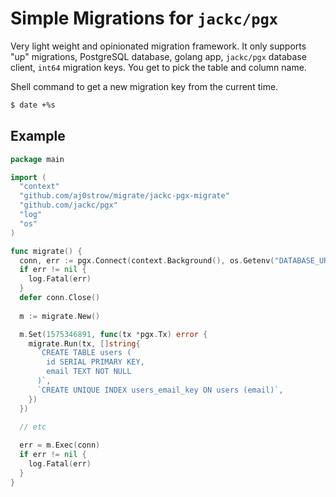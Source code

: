 # Simple Migrations for `jackc/pgx`

Very light weight and opinionated migration framework. It only supports "up" migrations, PostgreSQL database, golang app, `jackc/pgx` database client, `int64` migration keys. You get to pick the table and column name. 

Shell command to get a new migration key from the current time.

```sh
$ date +%s
```

## Example

```go
package main

import (
  "context"
  "github.com/aj0strow/migrate/jackc-pgx-migrate"
  "github.com/jackc/pgx"
  "log"
  "os"
)

func migrate() {
  conn, err := pgx.Connect(context.Background(), os.Getenv("DATABASE_URL"))
  if err != nil {
    log.Fatal(err)
  }
  defer conn.Close()
  
  m := migrate.New()

  m.Set(1575346891, func(tx *pgx.Tx) error {
    migrate.Run(tx, []string{
      `CREATE TABLE users (
        id SERIAL PRIMARY KEY,
        email TEXT NOT NULL
      )`,
      `CREATE UNIQUE INDEX users_email_key ON users (email)`,
    })
  })
  
  // etc

  err = m.Exec(conn)
  if err != nil {
    log.Fatal(err)
  }
}
```
